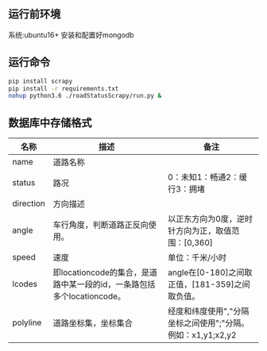## 运行前环境
系统:ubuntu16+
安装和配置好mongodb

## 运行命令
```bash
pip install scrapy
pip install -r requirements.txt
nohup python3.6 ./roadStatusScrapy/run.py &
```
## 数据库中存储格式
| 名称      | 描述                                                         | 备注                                                        |
| --------- | ------------------------------------------------------------ | ----------------------------------------------------------- |
| name      | 道路名称                                                     |                                                             |
| status    | 路况                                                         | 0：未知1：畅通2：缓行3：拥堵                                |
| direction | 方向描述                                                     |                                                             |
| angle     | 车行角度，判断道路正反向使用。                               | 以正东方向为0度，逆时针方向为正，取值范围：[0,360]          |
| speed     | 速度                                                         | 单位：千米/小时                                             |
| lcodes    | 即locationcode的集合，是道路中某一段的id，一条路包括多个locationcode。 | angle在[0-180]之间取正值，[181-359]之间取负值。             |
| polyline  | 道路坐标集，坐标集合                                         | 经度和纬度使用","分隔坐标之间使用";"分隔。例如：x1,y1;x2,y2 |
